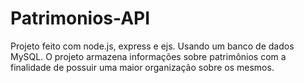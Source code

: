 # Patrimonios-API
Projeto feito com node.js, express e ejs. Usando um banco de dados MySQL.
O projeto armazena informações sobre patrimônios com a finalidade de possuir uma maior organização sobre os mesmos.
